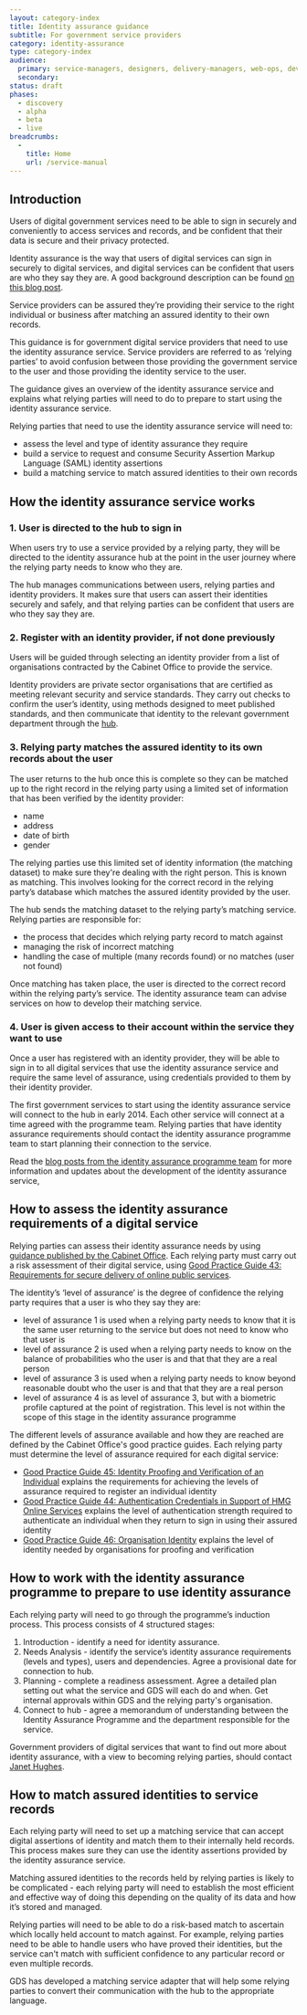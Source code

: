 ```yaml
---
layout: category-index
title: Identity assurance guidance
subtitle: For government service providers
category: identity-assurance
type: category-index
audience:
  primary: service-managers, designers, delivery-managers, web-ops, developers, tech-archs, performance-analysts, user-researchers, qa, content-designers
  secondary:
status: draft
phases:
  - discovery
  - alpha
  - beta
  - live
breadcrumbs:
  -
    title: Home
    url: /service-manual
---
```


## Introduction

Users of digital government services need to be able to sign in securely and conveniently to access services and records, and be confident that their data is secure and their privacy protected.

Identity assurance is the way that users of digital services can sign in securely to digital services, and digital services can be confident that users are who they say they are. A good background description can be found [on this blog post](https://gds.blog.gov.uk/2014/01/23/what-is-identity-assurance/).

Service providers can be assured they’re providing their service to the right individual or business after matching an assured identity to their own records.

This guidance is for government digital service providers that need to use the identity assurance service. Service providers are referred to as ‘relying parties’ to avoid confusion between those providing the government service to the user and those providing the identity service to the user.

The guidance gives an overview of the identity assurance service and explains what relying parties will need to do to prepare to start using the identity assurance service.

Relying parties that need to use the identity assurance service will need to:

- assess the level and type of identity assurance they require
- build a service to request and consume Security Assertion Markup Language (SAML) identity assertions
- build a matching service to match assured identities to their own records

## How the identity assurance service works

### 1. User is directed to the hub to sign in

When users try to use a service provided by a relying party, they will be directed to the identity assurance hub at the point in the user journey where the relying party needs to know who they are.

The hub manages communications between users, relying parties and identity providers. It makes sure that users can assert their identities securely and safely, and that relying parties can be confident that users are who they say they are.

### 2. Register with an identity provider, if not done previously

Users will be guided through selecting an identity provider from a list of organisations contracted by the Cabinet Office to provide the service.

Identity providers are private sector organisations that are certified as meeting relevant security and service standards. They carry out checks to confirm the user’s identity, using methods designed to meet published standards, and then communicate that identity to the relevant government department through the [hub](https://identityassurance.blog.gov.uk/2013/10/30/a-hub-is-born/).

### 3. Relying party matches the assured identity to its own records about the user

The user returns to the hub once this is complete so they can be matched up to the right record in the relying party using a limited set of information that has been verified by the identity provider:

* name
* address
* date of birth
* gender

The relying parties use this limited set of identity information (the matching dataset) to make sure they're dealing with the right person. This is known as matching. This involves looking for the correct record in the relying party’s database which matches the assured identity provided by the user.

The hub sends the matching dataset to the relying party’s matching service. Relying parties are responsible for:

* the process that decides which relying party record to match against
* managing the risk of incorrect matching
* handling the case of multiple (many records found) or no matches (user not found)

Once matching has taken place, the user is directed to the correct record within the relying party’s service. The identity assurance team can advise services on how to develop their matching service.

### 4. User is given access to their account within the service they want to use

Once a user has registered with an identity provider, they will be able to sign in to all digital services that use the identity assurance service and require the same level of assurance, using credentials provided to them by their identity provider.

The first government services to start using the identity assurance service will connect to the hub in early 2014. Each other service will connect at a time agreed with the programme team. Relying parties that have identity assurance requirements should contact the identity assurance programme team to start planning their connection to the service.

Read the [blog posts from the identity assurance programme team](https://identityassurance.blog.gov.uk/) for more information and updates about the development of the identity assurance service,

## How to assess the identity assurance requirements of a digital service

Relying parties can assess their identity assurance needs by using [guidance published by the Cabinet Office](https://www.gov.uk/government/collections/identity-assurance-enabling-trusted-transactions). Each relying party must carry out a risk assessment of their digital service, using [Good Practice Guide 43: Requirements for secure delivery of online public services][gpg43].

The identity’s ‘level of assurance’ is the degree of confidence the relying party requires that a user is who they say they are:

* level of assurance 1 is used when a relying party needs to know that it is the same user returning to the service but does not need to know who that user is
* level of assurance 2 is used when a relying party needs to know on the balance of probabilities who the user is and that that they are a real person
* level of assurance 3 is used when a relying party needs to know beyond reasonable doubt who the user is and that that they are a real person
* level of assurance 4 is as level of assurance 3, but with a biometric profile captured at the point of registration. This level is not within the scope of this stage in the identity assurance programme

The different levels of assurance available and how they are reached are defined by the Cabinet Office's good practice guides. Each relying party must determine the level of assurance required for each digital service:

* [Good Practice Guide 45: Identity Proofing and Verification of an Individual][gpg45] explains the requirements for achieving the levels of assurance required to register an individual identity
* [Good Practice Guide 44: Authentication Credentials in Support of HMG Online Services][gpg44] explains the level of authentication strength required to authenticate an individual when they return to sign in using their assured identity
* [Good Practice Guide 46: Organisation Identity][gpg46] explains the level of identity needed by organisations for proofing and verification

[gpg43]: https://www.gov.uk/government/publications/requirements-for-secure-delivery-of-online-public-services
[gpg44]: https://www.gov.uk/government/publications/authentication-credentials-for-online-government-services
[gpg45]: https://www.gov.uk/government/publications/identity-proofing-and-verification-of-an-individual
[gpg46]: https://www.gov.uk/government/publications/identity-assurance-organisation-identity

## How to work with the identity assurance programme to prepare to use identity assurance

Each relying party will need to go through the programme’s induction process. This process consists of 4 structured stages:

1. Introduction - identify a need for identity assurance.
2. Needs Analysis - identify the service’s identity assurance requirements (levels and types), users and dependencies. Agree a provisional date for connection to hub.
3. Planning - complete a readiness assessment. Agree a detailed plan setting out what the service and GDS will each do and when. Get internal approvals within GDS and the relying party's organisation.
4. Connect to hub - agree a memorandum of understanding between the Identity Assurance Programme and the department responsible for the service.

Government providers of digital services that want to find out more about identity assurance, with a view to becoming relying parties, should contact [Janet Hughes](mailto:janet.hughes@digital.cabinet-office.gov.uk).

## How to match assured identities to service records

Each relying party will need to set up a matching service that can accept digital assertions of identity and match them to their internally held records. This process makes sure they can use the identity assertions provided by the identity assurance service.

Matching assured identities to the records held by relying parties is likely to be complicated - each relying party will need to establish the most efficient and effective way of doing this depending on the quality of its data and how it’s stored and managed.

Relying parties will need to be able to do a risk-based match to ascertain which locally held account to match against. For example, relying parties need to be able to handle users who have proved their identities, but the service can't match with sufficient confidence to any particular record or even multiple records.

GDS has developed a matching service adapter that will help some relying parties to convert their communication with the hub to the appropriate language.
